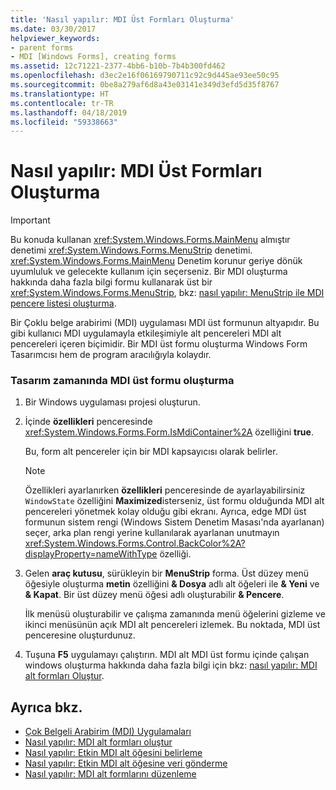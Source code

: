 ```yaml
---
title: 'Nasıl yapılır: MDI Üst Formları Oluşturma'
ms.date: 03/30/2017
helpviewer_keywords:
- parent forms
- MDI [Windows Forms], creating forms
ms.assetid: 12c71221-2377-4bb6-b10b-7b4b300fd462
ms.openlocfilehash: d3ec2e16f06169790711c92c9d445ae93ee50c95
ms.sourcegitcommit: 0be8a279af6d8a43e03141e349d3efd5d35f8767
ms.translationtype: HT
ms.contentlocale: tr-TR
ms.lasthandoff: 04/18/2019
ms.locfileid: "59338663"
---
```

# <a name="how-to-create-mdi-parent-forms"></a>Nasıl yapılır: MDI Üst Formları Oluşturma
> [!IMPORTANT]
>  Bu konuda kullanan <xref:System.Windows.Forms.MainMenu> almıştır denetimi <xref:System.Windows.Forms.MenuStrip> denetimi. <xref:System.Windows.Forms.MainMenu> Denetim korunur geriye dönük uyumluluk ve gelecekte kullanım için seçerseniz.  Bir MDI oluşturma hakkında daha fazla bilgi formu kullanarak üst bir <xref:System.Windows.Forms.MenuStrip>, bkz: [nasıl yapılır: MenuStrip ile MDI pencere listesi oluşturma](../controls/how-to-create-an-mdi-window-list-with-menustrip-windows-forms.md).  
  
 Bir Çoklu belge arabirimi (MDI) uygulaması MDI üst formunun altyapıdır. Bu gibi kullanıcı MDI uygulamayla etkileşimiyle alt pencereleri MDI alt pencereleri içeren biçimidir. Bir MDI üst formu oluşturma Windows Form Tasarımcısı hem de program aracılığıyla kolaydır.  
  
### <a name="to-create-an-mdi-parent-form-at-design-time"></a>Tasarım zamanında MDI üst formu oluşturma  
  
1. Bir Windows uygulaması projesi oluşturun.  
  
2. İçinde **özellikleri** penceresinde <xref:System.Windows.Forms.Form.IsMdiContainer%2A> özelliğini **true**.  
  
     Bu, form alt pencereler için bir MDI kapsayıcısı olarak belirler.  
  
    > [!NOTE]
    >  Özellikleri ayarlanırken **özellikleri** penceresinde de ayarlayabilirsiniz `WindowState` özelliğini **Maximized**isterseniz, üst formu olduğunda MDI alt pencereleri yönetmek kolay olduğu gibi ekranı. Ayrıca, edge MDI üst formunun sistem rengi (Windows Sistem Denetim Masası'nda ayarlanan) seçer, arka plan rengi yerine kullanılarak ayarlanan unutmayın <xref:System.Windows.Forms.Control.BackColor%2A?displayProperty=nameWithType> özelliği.  
  
3. Gelen **araç kutusu**, sürükleyin bir **MenuStrip** forma. Üst düzey menü öğesiyle oluşturma **metin** özelliğini **& Dosya** adlı alt öğeleri ile **& Yeni** ve **& Kapat**. Bir üst düzey menü öğesi adlı oluşturabilir **& Pencere**.  
  
     İlk menüsü oluşturabilir ve çalışma zamanında menü öğelerini gizleme ve ikinci menüsünün açık MDI alt pencereleri izlemek. Bu noktada, MDI üst penceresine oluşturdunuz.  
  
4. Tuşuna **F5** uygulamayı çalıştırın. MDI alt MDI üst formu içinde çalışan windows oluşturma hakkında daha fazla bilgi için bkz: [nasıl yapılır: MDI alt formları Oluştur](how-to-create-mdi-child-forms.md).  
  
## <a name="see-also"></a>Ayrıca bkz.

- [Çok Belgeli Arabirim (MDI) Uygulamaları](multiple-document-interface-mdi-applications.md)
- [Nasıl yapılır: MDI alt formları oluştur](how-to-create-mdi-child-forms.md)
- [Nasıl yapılır: Etkin MDI alt öğesini belirleme](how-to-determine-the-active-mdi-child.md)
- [Nasıl yapılır: Etkin MDI alt öğesine veri gönderme](how-to-send-data-to-the-active-mdi-child.md)
- [Nasıl yapılır: MDI alt formlarını düzenleme](how-to-arrange-mdi-child-forms.md)
